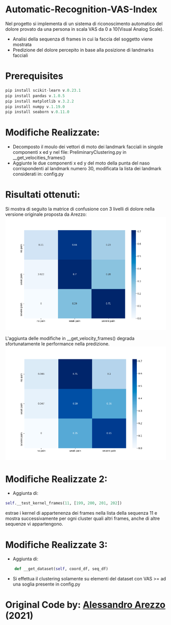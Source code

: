 # Automatic-Recognition-VAS-Index

Nel progetto si implementa di un sistema di riconoscimento automatico del dolore provato da una persona in scala VAS da 0 a 10(Visual Analog Scale).
* Analisi della sequenza di frames in cui la faccia del soggetto viene mostrata
* Predizione del dolore percepito in base alla posizione di landmarks facciali

# Prerequisites
```python
pip install scikit-learn v.0.23.1
pip install pandas v.1.0.5
pip install matplotlib v.3.2.2
pip install numpy v.1.19.0
pip install seaborn v.0.11.0
```

# Modifiche Realizzate:
* Decomposto il moulo dei vettori di moto dei landmark facciali in singole componenti x ed y nel file: PreliminaryClustering.py in __get_velocities_frames()
* Aggiunte le due componenti x ed y del moto della punta del naso corrispondenti al landmark numero 30, modificata la lista dei landmark considerati in: config.py

# Risultati ottenuti:
Si mostra di seguito la matrice di confusione con 3 livelli di dolore nella versione originale proposta da Arezzo:
![originale](https://github.com/edoardore/Automatic-Recognition-VAS-Index/blob/master/ImplementazioneOriginale.png)

L'aggiunta delle modifiche in __get_velocity_frames() degrada sfortunatamente le performance nella predizione.
![modifiche](https://github.com/edoardore/Automatic-Recognition-VAS-Index/blob/master/Modifiche.png)

# Modifiche Realizzate 2:
* Aggiunta di: 
```python         
self.__test_kernel_frames(11, [199, 200, 201, 202])
```
estrae i kernel di appartenenza dei frames nella lista della sequenza 11 e mostra successivamente per ogni cluster quali altri frames, anche di altre sequenze vi appartengono. 

# Modifiche Realizzate 3:
* Aggiunta di:
```python
    def __get_dataset(self, coord_df, seq_df)
```
* Si effettua il clustering solamente su elementi del dataset con VAS >= ad una soglia presente in config.py
 
# Original Code by: [Alessandro Arezzo](https://github.com/AlessandroArezzo/Automatic-Recognition-VAS-Index) (2021)


